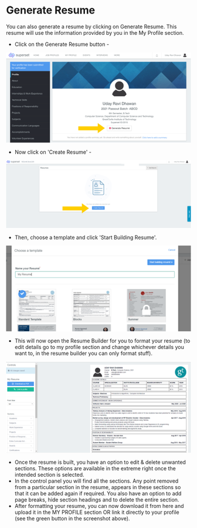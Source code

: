 # Generate Resume

You can also generate a resume by clicking on Generate Resume. This resume will use the information provided by you in the My Profile section. 

* Click on the Generate Resume button -

![](../../.gitbook/assets/image%20%28180%29.png)

* Now click on 'Create Resume' -

![](../../.gitbook/assets/image%20%28177%29.png)

* Then, choose a template and click 'Start Building Resume'. 

![](../../.gitbook/assets/image%20%28247%29.png)

* This will now open the Resume Builder for you to format your resume \(to edit details go to my profile section and change whichever details you want to, in the resume builder you can only format stuff\). 

![](../../.gitbook/assets/image%20%28240%29.png)

* Once the resume is built, you have an option to edit & delete unwanted sections. These options are available in the extreme right once the intended section is selected.
* In the control panel you will find all the sections. Any point removed from a particular section in the resume, appears in these sections so that it can be added again if required. You also have an option to add page breaks, hide section headings and to delete the entire section.
* After formatting your resume, you can now download it from here and upload it in the MY PROFILE section OR link it directly to your profile \(see the green button in the screenshot above\).

